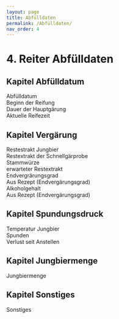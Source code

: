 ```yaml
---
layout: page
title: Abfülldaten
permalink: /Abfülldaten/
nav_order: 4
---
```


# 4. Reiter Abfülldaten
## Kapitel Abfülldatum
Abfülldatum  
Beginn der Reifung  
Dauer der Hauptgärung  
Aktuelle Reifezeit  

## Kapitel Vergärung
Restestrakt Jungbier  
Restextrakt der Schnellgärprobe  
Stammwürze  
erwarteter Restextrakt  
Endvergrärungsgrad  
Aus Rezept (Endvergärungsgrad)  
Alkoholgehalt  
Aus Rezept (Endvergärungsgrad)  

## Kapitel Spundungsdruck
Temperatur Jungbier  
Spunden  
Verlust seit Anstellen  

## Kapitel Jungbiermenge
Jungbiermenge  

## Kapitel Sonstiges
Sonstiges  